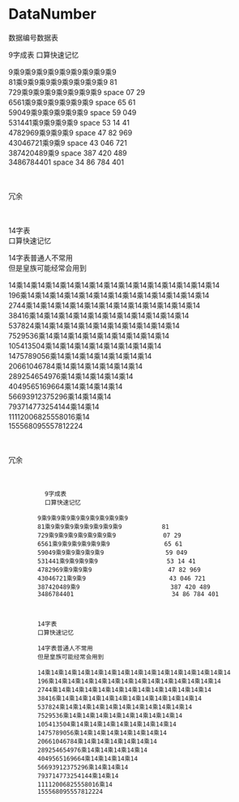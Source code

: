 # DataNumber
数据编号数据表

9字成表
口算快速记忆

9乘9乘9乘9乘9乘9乘9乘9乘9乘9                         </br>
81乘9乘9乘9乘9乘9乘9乘9乘9           81              </br>
729乘9乘9乘9乘9乘9乘9乘9     space   07 29           </br>
6561乘9乘9乘9乘9乘9乘9       space   65 61           </br>
59049乘9乘9乘9乘9乘9        space    59 049          </br>
531441乘9乘9乘9乘9          space    53 14 41        </br>
4782969乘9乘9乘9           space     47 82 969        </br>
43046721乘9乘9            space      43 046 721       </br>
387420489‬乘9             space       387 420 489      </br>
3486784401              space        34 86 784 401    </br>

</br>
</br>
冗余</br>
</br>
</br>

14字表</br>
口算快速记忆</br>

14字表普通人不常用  </br>
但是皇族可能经常会用到  </br>

14乘14乘14乘14乘14乘14乘14乘14乘14乘14乘14乘14乘14乘14乘14 </br>
196乘14乘14乘14乘14乘14乘14乘14乘14乘14乘14乘14乘14乘14    </br>
2744‬乘14乘14乘14乘14乘14乘14乘14乘14乘14乘14乘14乘14       </br>
38416乘14乘14乘14乘14乘14乘14乘14乘14乘14乘14乘14          </br>
537824‬乘14乘14乘14乘14乘14乘14乘14乘14乘14乘14             </br>
7529536‬乘14乘14乘14乘14乘14乘14乘14乘14乘14                </br>
105413504‬乘14乘14乘14乘14乘14乘14乘14乘14                  </br>
1475789056乘14乘14乘14乘14乘14乘14乘14                    </br>
20661046784‬乘14乘14乘14乘14乘14乘14                       </br>
289254654976乘14乘14乘14乘14乘14                          </br>
4049565169664‬乘14乘14乘14乘14                             </br>
56693912375296‬乘14乘14乘14                                </br>
793714773254144‬乘14乘14                                   </br>
11112006825558016乘14                                     </br>
155568095557812224‬                                        </br>

</br>
</br>
冗余</br>
</br>
</br>

              9字成表
              口算快速记忆

            9乘9乘9乘9乘9乘9乘9乘9乘9乘9                         
            81乘9乘9乘9乘9乘9乘9乘9乘9           81             
            729乘9乘9乘9乘9乘9乘9乘9             07 29           
            6561乘9乘9乘9乘9乘9乘9               65 61          
            59049乘9乘9乘9乘9乘9                 59 049         
            531441乘9乘9乘9乘9                   53 14 41        
            4782969乘9乘9乘9                     47 82 969        
            43046721乘9乘9                       43 046 721      
            387420489‬乘9                         387 420 489     
            3486784401                           34 86 784 401   



            14字表
            口算快速记忆

            14字表普通人不常用  
            但是皇族可能经常会用到 

            14乘14乘14乘14乘14乘14乘14乘14乘14乘14乘14乘14乘14乘14乘14 
            196乘14乘14乘14乘14乘14乘14乘14乘14乘14乘14乘14乘14乘14   
            2744‬乘14乘14乘14乘14乘14乘14乘14乘14乘14乘14乘14乘14       
            38416乘14乘14乘14乘14乘14乘14乘14乘14乘14乘14乘14         
            537824‬乘14乘14乘14乘14乘14乘14乘14乘14乘14乘14            
            7529536‬乘14乘14乘14乘14乘14乘14乘14乘14乘14                
            105413504‬乘14乘14乘14乘14乘14乘14乘14乘14                  
            1475789056乘14乘14乘14乘14乘14乘14乘14                   
            20661046784‬乘14乘14乘14乘14乘14乘14                      
            289254654976乘14乘14乘14乘14乘14                          
            4049565169664‬乘14乘14乘14乘14                            
            56693912375296‬乘14乘14乘14                                
            793714773254144‬乘14乘14                                   
            11112006825558016乘14                                     
            155568095557812224‬                                       







